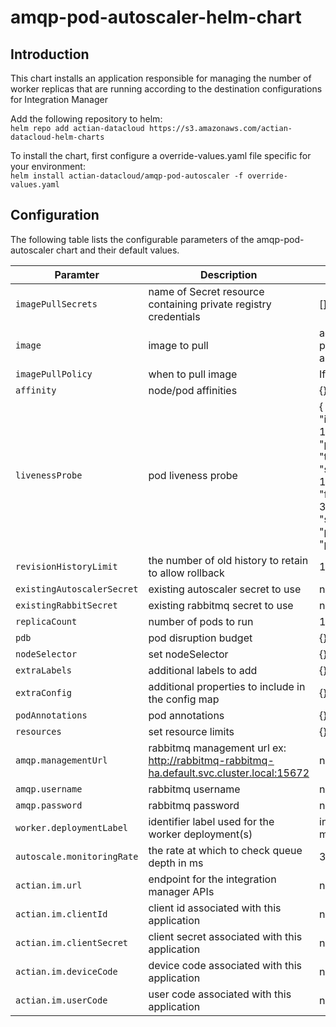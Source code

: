 # amqp-pod-autoscaler-helm-chart

## Introduction

This chart installs an application responsible for managing the number of worker replicas that are running according
to the destination configurations for Integration Manager

Add the following repository to helm:  
```helm repo add actian-datacloud https://s3.amazonaws.com/actian-datacloud-helm-charts```

To install the chart, first configure a override-values.yaml file specific for your environment:  
```helm install actian-datacloud/amqp-pod-autoscaler -f override-values.yaml```

## Configuration

The following table lists the configurable parameters of the amqp-pod-autoscaler chart and their default values.
  
| Paramter | Description | Default|
| -----  | ----- | ------|
| `imagePullSecrets` | name of Secret resource containing private registry credentials | [] |
| `image` | image to pull | actian/k8s-rabbit-pod-autoscaler:2.0.5.270 |
| `imagePullPolicy` | when to pull image | IfNotPresent |
| `affinity` | node/pod affinities | {} |
| `livenessProbe` | pod liveness probe | { "initialDelaySeconds": 120, "periodSeconds": 10, "timeoutSeconds": 5, "successThreshhold": 1, "failureThreshhold": 3, "httpGet": { "scheme": "HTTP", "path": "/health", "port": 8080 }} |
| `revisionHistoryLimit` | the number of old history to retain to allow rollback | 10 |
| `existingAutoscalerSecret` | existing autoscaler secret to use | nil |
| `existingRabbitSecret` | existing  rabbitmq secret to use | nil |
| `replicaCount` | number of pods to run | 1 |
| `pdb` | pod disruption budget | {} |
| `nodeSelector` | set nodeSelector | {} |
| `extraLabels` | additional labels to add | {} |
| `extraConfig` | additional properties to include in the config map | {} |
| `podAnnotations` | pod annotations | {} |
| `resources` | set resource limits | {} |
| `amqp.managementUrl` | rabbitmq management url ex: http://rabbitmq-rabbitmq-ha.default.svc.cluster.local:15672 | nil |
| `amqp.username` | rabbitmq username | nil |
| `amqp.password` | rabbitmq password | nil |
| `worker.deploymentLabel` | identifier label used for the worker deployment(s) | integration-manager-worker |
| `autoscale.monitoringRate` | the rate at which to check queue depth in ms | 30000 |
| `actian.im.url` | endpoint for the integration manager APIs | nil |
| `actian.im.clientId` | client id associated with this application | nil |
| `actian.im.clientSecret` | client secret associated with this application | nil |
| `actian.im.deviceCode` | device code associated with this application | nil |
| `actian.im.userCode` | user code associated with this application | nil |
